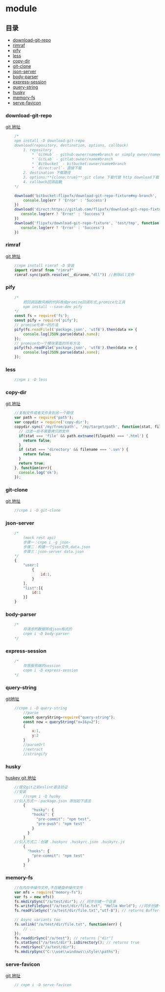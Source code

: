 # module

## 目录

* [download-git-repo](#download-git-repo)
* [rimraf](#rimraf)
* [pify](#pify)
* [less](#less)
* [copy-dir](#copy-dir)
* [git-clone](#git-clone)
* [json-server](#json-server)
* [body-parser](#body-parser)
* [express-session](#express-session)
* [query-string](#query-string)
* [husky](#husky)
* [memory-fs](#memory-fs)
* [serve-favicon](#serve-favicon)

### download-git-repo

[git 地址](https://github.com/flipxfx/download-git-repo)

```js
    /*
    npm install -D download-git-repo
    download(repository, destination, options, callback)
        1. repository
            * `GitHub` - github:owner/name#branch or simply owner/name#branch
            * `GitLab` - gitlab:owner/name#branch
            * `Bitbucket` - bitbucket:owner/name#branch
            * `direct:url`- 直接下载
        2. destination 下载路径
        3. options:**{clone:true}**:git clone 下载代替 http download下载
        4. callback回调函数
    */
    
    download('bitbucket:flipxfx/download-git-repo-fixture#my-branch', 'test/tmp', { clone: true }, function (err) {
        console.log(err ? 'Error' : 'Success')
    })
    download('direct:https://gitlab.com/flipxfx/download-git-repo-fixture.git', 'test/tmp', { clone: true }, function (err) {
       console.log(err ? 'Error' : 'Success')
    })
    download('flipxfx/download-git-repo-fixture', 'test/tmp', function (err) {
       console.log(err ? 'Error' : 'Success')
    })
```

### rimraf

[git 地址](https://github.com/isaacs/rimraf)

```javascript
    //npm install rimraf -D 安装
    import rimraf from "rimraf"
    rimraf.sync(path.resolve(__diranme,"dll")) //删除dll文件
```

### pify

```javascript
    /*
        把回调函数风格的代码改成promise回调形式,promice化工具
        npm install --save-dev pify 
    */
    const fs = require('fs');
    const pify = require('pify');
    // promise化单一的方法
    pify(fs.readFile)('package.json', 'utf8').then(data => {
    	console.log(JSON.parse(data).name);
    });
    // promise化一个模块里面的所有方法
    pify(fs).readFile('package.json', 'utf8').then(data => {
    	console.log(JSON.parse(data).name);
    });
```

### less

```javascript
    //npm i -D less
```

### copy-dir

[git 地址](https://github.com/liepinteam/copy-dir)

```javascript
    //复制文件或者文件夹到另一个路径
    var path = require('path');
    var copydir = require('copy-dir');
    copydir.sync('/my/from/path', '/my/target/path', function(stat, filepath, filename){
      // 过滤一些不需要拷贝的文件
      if(stat === 'file' && path.extname(filepath) === '.html') {
        return false;
      }
      if (stat === 'directory' && filename === '.svn') {
        return false;
      }
      return true;
    }, function(err){
      console.log('ok');
    });
```

### git-clone

[git 地址](https://github.com/jaz303/git-clone)

```javascript
    //cnpm i -D git-clone
```

### json-server

```javascript
    /*
        (mock rest api)
        步骤一：cnpm i -g json-
        步骤二：构建一个json文件,data.json 
        步骤三：json-server data.json
    */
    {
        "user:[
            {
                id:1,
            }
        ],
        "list":[{
            id:1
        }]
    }
```

### body-parser

```js
    /*
        将请求的数据转成json格式的
        cnpm i -D body-parser
    */
```

### express-session

```js
    /*
        存放服务端的session
        cnpm i -D express-session
    */
```

### query-string

[git地址](https://github.com/sindresorhus/query-string)

```javascript
    //cnpm i -D query-string
        //parse
        const queryString=require("query-string");
        const now = queryString("x=1&y=2");
        {
            x:1,
            y:2
        }
        //parseUrl
        //extract
        //stringify
```

### husky

[huskey git 地址](https://github.com/typicode/husky)

```javascript
    //提交git之前eslint语法验证
    //安装
        //cnpm i -D husky
    //引入方式一：package.json 添加如下语法
        {
            "husky": {
            "hooks": {
              "pre-commit": "npm test",
              "pre-push": "npm test"
            }
          }
        }
    //引入方式二：创建 .huskyrc .huskyrc.json .huskyrc.js
        {
          "hooks": {
            "pre-commit": "npm test"
          }
        }
```

### memory-fs

```javascript
    //在内存中操作文件,不在硬盘中操作文件
    var mfs = require("memory-fs");
    var fs = new mfs()
    fs.mkdirpSync("/a/test/dir"); // 同步创建一个目录
    fs.writeFileSync("/a/test/dir/file.txt", "Hello World"); //同步创建一个文件并写入内容
    fs.readFileSync("/a/test/dir/file.txt","utf-8"); // returns Buffer("Hello World") // 同步读取文件
    
    // Async variants too
    fs.unlink("/a/test/dir/file.txt", function(err) {
    	// ...
    });
    fs.readdirSync("/a/test"); // returns ["dir"]
    fs.statSync("/a/test/dir").isDirectory(); // returns true
    fs.rmdirSync("/a/test/dir");
    fs.mkdirpSync("C:\\use\\windows\\style\\paths");
```


### serve-favicon

[git 地址](https://github.com/expressjs/serve-favicon)

```javascript
    // cnpm i -D serve-favicon
```
